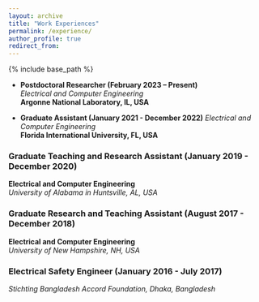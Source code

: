 ```yaml
---
layout: archive
title: "Work Experiences"
permalink: /experience/
author_profile: true
redirect_from:
---
```


{% include base_path %}

<!--## Work Experience-->


<!--### Postdoctoral Researcher (February 2023 – Present) 
**Mathematics and Computer Science (MCS) Division**  
*Argonne National Laboratory, IL, USA*  
📅 **February 2023 – Present**-->

- **Postdoctoral Researcher (February 2023 – Present)**  
*Electrical and Computer Engineering*  
**Argonne National Laboratory, IL, USA**


- **Graduate Assistant (January 2021 - December 2022)**
*Electrical and Computer Engineering*  
**Florida International University, FL, USA**


### Graduate Teaching and Research Assistant (January 2019 - December 2020)
**Electrical and Computer Engineering**  
*University of Alabama in Huntsville, AL, USA*  
<!--📅 **January 2019 - December 2020**-->


### Graduate Research and Teaching Assistant (August 2017 - December 2018)
**Electrical and Computer Engineering**  
*University of New Hampshire, NH, USA*  
<!--📅 **August 2017 - December 2018**-->

### Electrical Safety Engineer (January 2016 - July 2017)
*Stichting Bangladesh Accord Foundation, Dhaka, Bangladesh*  
<!--📅 **January 2016 - July 2017**-->



<!--Assistant Professor (August 2024 - Present)
Electrical and Computer Engineering
The University of Akron, OH, USA

**Ph.D. in Electrical Engineering**  
*Iowa State University, Spring 2022*  
- **Major Professor:** Aditya Ramamoorthy  
- **Minor:** Mathematics




